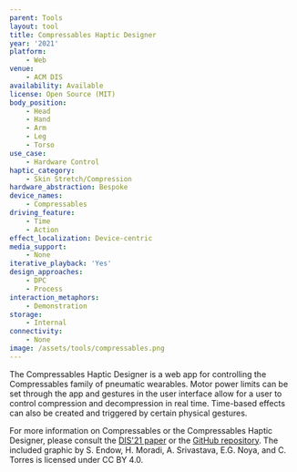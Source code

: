 ```yaml
---
parent: Tools
layout: tool
title: Compressables Haptic Designer
year: '2021'
platform:
    - Web
venue:
    - ACM DIS
availability: Available
license: Open Source (MIT)
body_position:
    - Head
    - Hand
    - Arm
    - Leg
    - Torso
use_case:
    - Hardware Control
haptic_category:
    - Skin Stretch/Compression
hardware_abstraction: Bespoke
device_names:
    - Compressables
driving_feature:
    - Time
    - Action
effect_localization: Device-centric
media_support:
    - None
iterative_playback: 'Yes'
design_approaches:
    - DPC
    - Process
interaction_metaphors:
    - Demonstration
storage:
    - Internal
connectivity:
    - None
image: /assets/tools/compressables.png
---
```

The Compressables Haptic Designer is a web app for controlling the Compressables family of pneumatic wearables.
Motor power limits can be set through the app and gestures in the user interface allow for a user to control compression and decompression in real time.
Time-based effects can also be created and triggered by certain physical gestures.

For more information on Compressables or the Compressables Haptic Designer, please consult the [DIS'21 paper](https://doi.org/10.1145/3461778.3462057) or the [GitHub repository](https://github.com/The-Hybrid-Atelier/Compressables-Prototyping-Toolkit).
The included graphic by S. Endow, H. Moradi, A. Srivastava, E.G. Noya, and C. Torres is licensed under CC BY 4.0.
